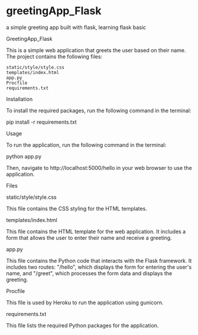 # greetingApp_Flask
a simple greeting app built with flask, learning flask basic

GreetingApp_Flask

This is a simple web application that greets the user based on their name. The project contains the following files:

    static/style/style.css
    templates/index.html
    app.py
    Procfile
    requirements.txt

Installation

To install the required packages, run the following command in the terminal:

pip install -r requirements.txt

Usage

To run the application, run the following command in the terminal:

python app.py

Then, navigate to http://localhost:5000/hello in your web browser to use the application.



Files


static/style/style.css

This file contains the CSS styling for the HTML templates.


templates/index.html

This file contains the HTML template for the web application. It includes a form that allows the user to enter their name and receive a greeting.


app.py

This file contains the Python code that interacts with the Flask framework. It includes two routes: "/hello", which displays the form for entering the user's name, and "/greet", which processes the form data and displays the greeting.


Procfile

This file is used by Heroku to run the application using gunicorn.


requirements.txt

This file lists the required Python packages for the application.